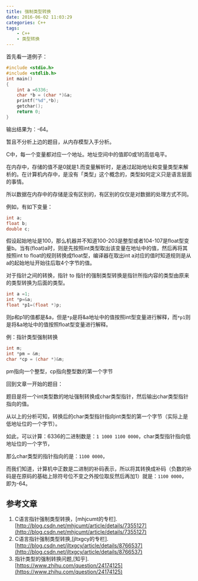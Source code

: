 ```yaml
---
title: 强制类型转换
date: 2016-06-02 11:03:29
categories: C++
tags:
	- C++
	- 类型转换
---
```


首先看一道例子：

```cpp
#include <stdio.h>
#include <stdlib.h>
int main()
{
	int a =6336;
	char *b = (char *)&a;
	printf("%d",*b);
	getchar();
	return 0;
}
```
输出结果为：-64。

暂且不分析上边的题目，从内存模型入手分析。

C中，每一个变量都对应一个地址。地址空间中的值即0或1的高低电平。

<!-- more -->

在内存中，存储的值不是0就是1.而变量解析时，是通过起始地址和变量类型来解析的。在计算机内存中，是没有「类型」这个概念的，类型如何定义只是语言层面的事情。

所以数据在内存中的存储是没有区别的，有区别的仅仅是对数据的处理方式不同。

例如，有如下变量：
```cpp
int a;
float b;
double c;
```

假设起始地址是100，那么机器并不知道100-203是整型或者104-107是float型变量b。当有(float)a时，则是先按照int类型取出该变量在地址中的值，然后再将其按照int to float的规则转换成float型，编译器在取出int a对应的值时知道规则是从a的起始地址开始往后取4个字节的值。

对于指针之间的转换，指针 to 指针的强制类型转换是指针所指内容的类型由原来的类型转换为后面的类型。
```cpp
int a =1;
int *p=&a;
float *p1=(float *)p;
```

则p和p1的值都是&a，但是`*p`是将&a地址中的值按照int型变量进行解释，而`*p1`则是将&a地址中的值按照float型变量进行解释。

例：指针类型强制转换
```cpp
int m;
int *pm = &m;
char *cp = (char *)&m;
```
pm指向一个整型，cp指向整型数的第一个字节

回到文章一开始的题目：

题目是将一个int类型数的地址强制转换成char类型指针，然后输出char类型指针指向的值。

从以上的分析可知，转换后的char类型指针指向int类型的第一个字节（实际上是低地址位的一个字节）。

如此，可以计算：6336的二进制数是：`1 1000 1100 0000`，char类型指针指向低地址位的一个字节，

那么char类型的指针指向的是：`1100 0000`，

而我们知道，计算机中正数是二进制的补码表示，所以将其转换成补码（负数的补码是在原码的基础上除符号位不变之外按位取反然后再加1）就是：`1100 0000`，即为-64。

## 参考文章 ##

1. C语言指针强制类型转换，[mhjcumt的专栏].[http://blog.csdn.net/mhjcumt/article/details/7355127](http://blog.csdn.net/mhjcumt/article/details/7355127)
2. C语言指针强制类型转换,[jltxgcy的专栏].[http://blog.csdn.net/jltxgcy/article/details/8766537](http://blog.csdn.net/jltxgcy/article/details/8766537)
3. 指针类型的强制转换问题,[知乎].[https://www.zhihu.com/question/24174125](https://www.zhihu.com/question/24174125)





